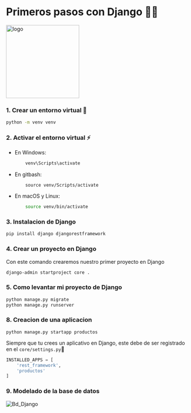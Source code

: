 # Primeros pasos con Django 🦾🐍
[<img src="https://daiderd.com/nix-darwin/images/nix-darwin.png" width="200px" alt="logo" />](https://github.com/LnL7/nix-darwin)
### 1. Crear un entorno virtual 🐍

```bash
python -m venv venv

```

### 2. Activar el entorno virtual ⚡
- En Windows:
    ```bash
        venv\Scripts\activate
    ```
- En gitbash:
    ```
        source venv/Scripts/activate
    ```
- En macOS y Linux:
    ```bash
        source venv/bin/activate
    ```


### 3. Instalacion de Django
```bash
pip install django djangorestframework
```
### 4. Crear un proyecto en Django
Con este comando crearemos nuestro primer proyecto en Django
```bash
django-admin startproject core .
```
### 5. Como levantar mi proyecto de Django
```bash
python manage.py migrate
python manage.py runserver
```
### 8. Creacion de una aplicacion
```
python manage.py startapp productos
```
Siempre que tu crees un aplicativo en Django, este debe de ser registrado en el ``core/settings.py``📂
```py
INSTALLED_APPS = [
    'rest_framework',
    'productos'
]
```
### 9. Modelado de la base de datos

![Bd_Django](https://github.com/user-attachments/assets/dece3017-b9dd-4a30-a953-ce5cb6ee4b93)
